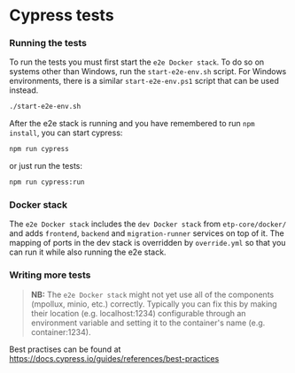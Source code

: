 # Cypress tests

### Running the tests

To run the tests you must first start the `e2e Docker stack`. To do so on systems
other than Windows, run the `start-e2e-env.sh` script. For Windows environments,
there is a similar `start-e2e-env.ps1` script that can be used instead.
```bash
./start-e2e-env.sh
```

After the e2e stack is running and you have remembered to run `npm install`, you can start cypress:

```bash
npm run cypress
```

or just run the tests:

```bash
npm run cypress:run
```

### Docker stack

The `e2e Docker stack` includes the `dev Docker stack` from `etp-core/docker/` and adds
`frontend`, `backend` and `migration-runner` services on top of it. The mapping of ports in the dev stack is
overridden by `override.yml` so that you can run it while also running the e2e stack.

### Writing more tests

> **NB:** The `e2e Docker stack` might not yet use all of the components (mpollux, minio, etc.)
> correctly. Typically you can fix this by making their location (e.g. localhost:1234) configurable
> through an environment variable and setting it to the container's name (e.g. container:1234).

Best practises can be found at https://docs.cypress.io/guides/references/best-practices

